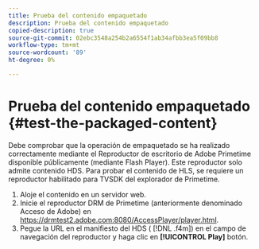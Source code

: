 ```yaml
---
title: Prueba del contenido empaquetado
description: Prueba del contenido empaquetado
copied-description: true
source-git-commit: 02ebc3548a254b2a6554f1ab34afbb3ea5f09bb8
workflow-type: tm+mt
source-wordcount: '89'
ht-degree: 0%

---
```


# Prueba del contenido empaquetado {#test-the-packaged-content}

Debe comprobar que la operación de empaquetado se ha realizado correctamente mediante el Reproductor de escritorio de Adobe Primetime disponible públicamente (mediante Flash Player). Este reproductor solo admite contenido HDS. Para probar el contenido de HLS, se requiere un reproductor habilitado para TVSDK del explorador de Primetime.

1. Aloje el contenido en un servidor web.
1. Inicie el reproductor DRM de Primetime (anteriormente denominado Acceso de Adobe) en https://drmtest2.adobe.com:8080/AccessPlayer/player.html.
1. Pegue la URL en el manifiesto del HDS ( [!DNL .f4m]) en el campo de navegación del reproductor y haga clic en **[!UICONTROL Play]** botón.
